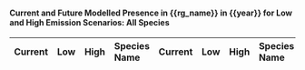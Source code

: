 

#### Current and Future Modelled Presence in {{rg_name}} in {{year}} for Low and High Emission Scenarios: All Species

| Current | Low | High | Species Name | Current | Low | High | Species Name |
|:-------:|:---:|:----:|:-------------|:-------:|:---:|:----:|:-------------|
